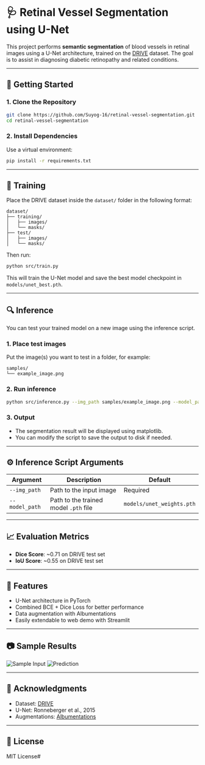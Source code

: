 # 🩺 Retinal Vessel Segmentation using U-Net

This project performs **semantic segmentation** of blood vessels in retinal images using a U-Net architecture, trained on the [DRIVE](https://drive.grand-challenge.org/) dataset. The goal is to assist in diagnosing diabetic retinopathy and related conditions.

---

## 🚀 Getting Started

### 1. Clone the Repository

```bash
git clone https://github.com/Suyog-16/retinal-vessel-segmentation.git
cd retinal-vessel-segmentation
```

### 2. Install Dependencies

Use a virtual environment:

```bash
pip install -r requirements.txt
```

---

## 🧠 Training

Place the DRIVE dataset inside the `dataset/` folder in the following format:

```
dataset/
├── training/
│   ├── images/
│   └── masks/
├── test/
│   ├── images/
│   └── masks/
```

Then run:

```bash
python src/train.py
```

This will train the U-Net model and save the best model checkpoint in `models/unet_best.pth`.

---

## 🔍 Inference

You can test your trained model on a new image using the inference script.

### 1. Place test images

Put the image(s) you want to test in a folder, for example:

```
samples/
└── example_image.png
```

### 2. Run inference

```bash
python src/inference.py --img_path samples/example_image.png --model_path models/unet_weights.pth
```

### 3. Output

- The segmentation result will be displayed using matplotlib.
- You can modify the script to save the output to disk if needed.

---

## ⚙️ Inference Script Arguments

| Argument      | Description                            | Default              |
|---------------|----------------------------------------|----------------------|
| `--img_path`  | Path to the input image                | Required             |
| `--model_path`| Path to the trained model `.pth` file  | `models/unet_weights.pth` |

---

## 📈 Evaluation Metrics

- **Dice Score**: ~0.71 on DRIVE test set
- **IoU Score**: ~0.55 on DRIVE test set

---

## 📌 Features

- U-Net architecture in PyTorch
- Combined BCE + Dice Loss for better performance
- Data augmentation with Albumentations
- Easily extendable to web demo with Streamlit

---

## 📷 Sample Results

![Sample Input](samples/example_image.png)
![Prediction](samples/example_output.png)

---

## 🤝 Acknowledgments

- Dataset: [DRIVE](https://drive.grand-challenge.org/)
- U-Net: Ronneberger et al., 2015
- Augmentations: [Albumentations](https://albumentations.ai)

---

## 📜 License

MIT License# 

